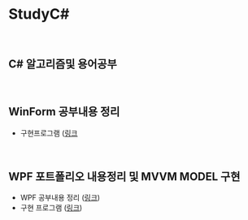 # StudyC#

<br/>

## C# 알고리즘및 용어공부

<br/>

## WinForm 공부내용 정리
- 구현프로그램 ([링크](https://github.com/Eilison98/StudyCS/tree/main/StudyWinForm#mook_carinfo)

<br/>

## WPF 포트폴리오 내용정리 및 MVVM MODEL 구현
- WPF 공부내용 정리 ([링크](https://github.com/Eilison98/StudyCS/tree/main/StudyWpf#studywpf))
- 구현 프로그램 ([링크](https://github.com/Eilison98/StudyCS/tree/main/StudyWpf/PortFolio#wpf-%ED%8F%AC%ED%8A%B8%ED%8F%B4%EB%A6%AC%EC%98%A4))

